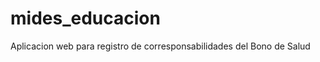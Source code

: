 mides_educacion
===============

Aplicacion web para registro de corresponsabilidades del Bono de Salud
